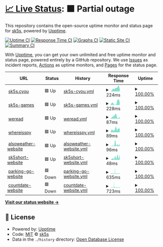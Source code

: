 # [📈 Live Status](https://uptime.sk5s.cyou): <!--live status--> **🟧 Partial outage**

This repository contains the open-source uptime monitor and status page for [sk5s](https://www.sk5s.cyou/), powered by [Upptime](https://github.com/upptime/upptime).

[![Uptime CI](https://github.com/sk5s/uptime/workflows/Uptime%20CI/badge.svg)](https://github.com/sk5s/uptime/actions?query=workflow%3A%22Uptime+CI%22)
[![Response Time CI](https://github.com/sk5s/uptime/workflows/Response%20Time%20CI/badge.svg)](https://github.com/sk5s/uptime/actions?query=workflow%3A%22Response+Time+CI%22)
[![Graphs CI](https://github.com/sk5s/uptime/workflows/Graphs%20CI/badge.svg)](https://github.com/sk5s/uptime/actions?query=workflow%3A%22Graphs+CI%22)
[![Static Site CI](https://github.com/sk5s/uptime/workflows/Static%20Site%20CI/badge.svg)](https://github.com/sk5s/uptime/actions?query=workflow%3A%22Static+Site+CI%22)
[![Summary CI](https://github.com/sk5s/uptime/workflows/Summary%20CI/badge.svg)](https://github.com/sk5s/uptime/actions?query=workflow%3A%22Summary+CI%22)

With [Upptime](https://upptime.js.org), you can get your own unlimited and free uptime monitor and status page, powered entirely by a GitHub repository. We use [Issues](https://github.com/sk5s/uptime/issues) as incident reports, [Actions](https://github.com/sk5s/uptime/actions) as uptime monitors, and [Pages](https://uptime.sk5s.cyou) for the status page.

<!--start: status pages-->
<!-- This summary is generated by Upptime (https://github.com/upptime/upptime) -->
<!-- Do not edit this manually, your changes will be overwritten -->
<!-- prettier-ignore -->
| URL | Status | History | Response Time | Uptime |
| --- | ------ | ------- | ------------- | ------ |
| <img alt="" src="https://icons.duckduckgo.com/ip3/sk5s.cyou.ico" height="13"> [sk5s.cyou](https://sk5s.cyou/) | 🟩 Up | [sk5s-cyou.yml](https://github.com/sk5s/uptime/commits/HEAD/history/sk5s-cyou.yml) | <details><summary><img alt="Response time graph" src="./graphs/sk5s-cyou/response-time-week.png" height="20"> 224ms</summary><br><a href="https://uptime.sk5s.cyou/history/sk5s-cyou"><img alt="Response time 211" src="https://img.shields.io/endpoint?url=https%3A%2F%2Fraw.githubusercontent.com%2Fsk5s%2Fuptime%2FHEAD%2Fapi%2Fsk5s-cyou%2Fresponse-time.json"></a><br><a href="https://uptime.sk5s.cyou/history/sk5s-cyou"><img alt="24-hour response time 170" src="https://img.shields.io/endpoint?url=https%3A%2F%2Fraw.githubusercontent.com%2Fsk5s%2Fuptime%2FHEAD%2Fapi%2Fsk5s-cyou%2Fresponse-time-day.json"></a><br><a href="https://uptime.sk5s.cyou/history/sk5s-cyou"><img alt="7-day response time 224" src="https://img.shields.io/endpoint?url=https%3A%2F%2Fraw.githubusercontent.com%2Fsk5s%2Fuptime%2FHEAD%2Fapi%2Fsk5s-cyou%2Fresponse-time-week.json"></a><br><a href="https://uptime.sk5s.cyou/history/sk5s-cyou"><img alt="30-day response time 220" src="https://img.shields.io/endpoint?url=https%3A%2F%2Fraw.githubusercontent.com%2Fsk5s%2Fuptime%2FHEAD%2Fapi%2Fsk5s-cyou%2Fresponse-time-month.json"></a><br><a href="https://uptime.sk5s.cyou/history/sk5s-cyou"><img alt="1-year response time 212" src="https://img.shields.io/endpoint?url=https%3A%2F%2Fraw.githubusercontent.com%2Fsk5s%2Fuptime%2FHEAD%2Fapi%2Fsk5s-cyou%2Fresponse-time-year.json"></a></details> | <details><summary><a href="https://uptime.sk5s.cyou/history/sk5s-cyou">100.00%</a></summary><a href="https://uptime.sk5s.cyou/history/sk5s-cyou"><img alt="All-time uptime 100.00%" src="https://img.shields.io/endpoint?url=https%3A%2F%2Fraw.githubusercontent.com%2Fsk5s%2Fuptime%2FHEAD%2Fapi%2Fsk5s-cyou%2Fuptime.json"></a><br><a href="https://uptime.sk5s.cyou/history/sk5s-cyou"><img alt="24-hour uptime 100.00%" src="https://img.shields.io/endpoint?url=https%3A%2F%2Fraw.githubusercontent.com%2Fsk5s%2Fuptime%2FHEAD%2Fapi%2Fsk5s-cyou%2Fuptime-day.json"></a><br><a href="https://uptime.sk5s.cyou/history/sk5s-cyou"><img alt="7-day uptime 100.00%" src="https://img.shields.io/endpoint?url=https%3A%2F%2Fraw.githubusercontent.com%2Fsk5s%2Fuptime%2FHEAD%2Fapi%2Fsk5s-cyou%2Fuptime-week.json"></a><br><a href="https://uptime.sk5s.cyou/history/sk5s-cyou"><img alt="30-day uptime 100.00%" src="https://img.shields.io/endpoint?url=https%3A%2F%2Fraw.githubusercontent.com%2Fsk5s%2Fuptime%2FHEAD%2Fapi%2Fsk5s-cyou%2Fuptime-month.json"></a><br><a href="https://uptime.sk5s.cyou/history/sk5s-cyou"><img alt="1-year uptime 100.00%" src="https://img.shields.io/endpoint?url=https%3A%2F%2Fraw.githubusercontent.com%2Fsk5s%2Fuptime%2FHEAD%2Fapi%2Fsk5s-cyou%2Fuptime-year.json"></a></details>
| <img alt="" src="https://icons.duckduckgo.com/ip3/games.sk5s.cyou.ico" height="13"> [sk5s-games](https://games.sk5s.cyou/) | 🟩 Up | [sk5s-games.yml](https://github.com/sk5s/uptime/commits/HEAD/history/sk5s-games.yml) | <details><summary><img alt="Response time graph" src="./graphs/sk5s-games/response-time-week.png" height="20"> 228ms</summary><br><a href="https://uptime.sk5s.cyou/history/sk5s-games"><img alt="Response time 172" src="https://img.shields.io/endpoint?url=https%3A%2F%2Fraw.githubusercontent.com%2Fsk5s%2Fuptime%2FHEAD%2Fapi%2Fsk5s-games%2Fresponse-time.json"></a><br><a href="https://uptime.sk5s.cyou/history/sk5s-games"><img alt="24-hour response time 258" src="https://img.shields.io/endpoint?url=https%3A%2F%2Fraw.githubusercontent.com%2Fsk5s%2Fuptime%2FHEAD%2Fapi%2Fsk5s-games%2Fresponse-time-day.json"></a><br><a href="https://uptime.sk5s.cyou/history/sk5s-games"><img alt="7-day response time 228" src="https://img.shields.io/endpoint?url=https%3A%2F%2Fraw.githubusercontent.com%2Fsk5s%2Fuptime%2FHEAD%2Fapi%2Fsk5s-games%2Fresponse-time-week.json"></a><br><a href="https://uptime.sk5s.cyou/history/sk5s-games"><img alt="30-day response time 199" src="https://img.shields.io/endpoint?url=https%3A%2F%2Fraw.githubusercontent.com%2Fsk5s%2Fuptime%2FHEAD%2Fapi%2Fsk5s-games%2Fresponse-time-month.json"></a><br><a href="https://uptime.sk5s.cyou/history/sk5s-games"><img alt="1-year response time 172" src="https://img.shields.io/endpoint?url=https%3A%2F%2Fraw.githubusercontent.com%2Fsk5s%2Fuptime%2FHEAD%2Fapi%2Fsk5s-games%2Fresponse-time-year.json"></a></details> | <details><summary><a href="https://uptime.sk5s.cyou/history/sk5s-games">100.00%</a></summary><a href="https://uptime.sk5s.cyou/history/sk5s-games"><img alt="All-time uptime 100.00%" src="https://img.shields.io/endpoint?url=https%3A%2F%2Fraw.githubusercontent.com%2Fsk5s%2Fuptime%2FHEAD%2Fapi%2Fsk5s-games%2Fuptime.json"></a><br><a href="https://uptime.sk5s.cyou/history/sk5s-games"><img alt="24-hour uptime 100.00%" src="https://img.shields.io/endpoint?url=https%3A%2F%2Fraw.githubusercontent.com%2Fsk5s%2Fuptime%2FHEAD%2Fapi%2Fsk5s-games%2Fuptime-day.json"></a><br><a href="https://uptime.sk5s.cyou/history/sk5s-games"><img alt="7-day uptime 100.00%" src="https://img.shields.io/endpoint?url=https%3A%2F%2Fraw.githubusercontent.com%2Fsk5s%2Fuptime%2FHEAD%2Fapi%2Fsk5s-games%2Fuptime-week.json"></a><br><a href="https://uptime.sk5s.cyou/history/sk5s-games"><img alt="30-day uptime 100.00%" src="https://img.shields.io/endpoint?url=https%3A%2F%2Fraw.githubusercontent.com%2Fsk5s%2Fuptime%2FHEAD%2Fapi%2Fsk5s-games%2Fuptime-month.json"></a><br><a href="https://uptime.sk5s.cyou/history/sk5s-games"><img alt="1-year uptime 100.00%" src="https://img.shields.io/endpoint?url=https%3A%2F%2Fraw.githubusercontent.com%2Fsk5s%2Fuptime%2FHEAD%2Fapi%2Fsk5s-games%2Fuptime-year.json"></a></details>
| <img alt="" src="https://icons.duckduckgo.com/ip3/weread.sk5s.cyou.ico" height="13"> [weread](https://weread.sk5s.cyou/) | 🟩 Up | [weread.yml](https://github.com/sk5s/uptime/commits/HEAD/history/weread.yml) | <details><summary><img alt="Response time graph" src="./graphs/weread/response-time-week.png" height="20"> 87ms</summary><br><a href="https://uptime.sk5s.cyou/history/weread"><img alt="Response time 143" src="https://img.shields.io/endpoint?url=https%3A%2F%2Fraw.githubusercontent.com%2Fsk5s%2Fuptime%2FHEAD%2Fapi%2Fweread%2Fresponse-time.json"></a><br><a href="https://uptime.sk5s.cyou/history/weread"><img alt="24-hour response time 76" src="https://img.shields.io/endpoint?url=https%3A%2F%2Fraw.githubusercontent.com%2Fsk5s%2Fuptime%2FHEAD%2Fapi%2Fweread%2Fresponse-time-day.json"></a><br><a href="https://uptime.sk5s.cyou/history/weread"><img alt="7-day response time 87" src="https://img.shields.io/endpoint?url=https%3A%2F%2Fraw.githubusercontent.com%2Fsk5s%2Fuptime%2FHEAD%2Fapi%2Fweread%2Fresponse-time-week.json"></a><br><a href="https://uptime.sk5s.cyou/history/weread"><img alt="30-day response time 102" src="https://img.shields.io/endpoint?url=https%3A%2F%2Fraw.githubusercontent.com%2Fsk5s%2Fuptime%2FHEAD%2Fapi%2Fweread%2Fresponse-time-month.json"></a><br><a href="https://uptime.sk5s.cyou/history/weread"><img alt="1-year response time 143" src="https://img.shields.io/endpoint?url=https%3A%2F%2Fraw.githubusercontent.com%2Fsk5s%2Fuptime%2FHEAD%2Fapi%2Fweread%2Fresponse-time-year.json"></a></details> | <details><summary><a href="https://uptime.sk5s.cyou/history/weread">100.00%</a></summary><a href="https://uptime.sk5s.cyou/history/weread"><img alt="All-time uptime 100.00%" src="https://img.shields.io/endpoint?url=https%3A%2F%2Fraw.githubusercontent.com%2Fsk5s%2Fuptime%2FHEAD%2Fapi%2Fweread%2Fuptime.json"></a><br><a href="https://uptime.sk5s.cyou/history/weread"><img alt="24-hour uptime 100.00%" src="https://img.shields.io/endpoint?url=https%3A%2F%2Fraw.githubusercontent.com%2Fsk5s%2Fuptime%2FHEAD%2Fapi%2Fweread%2Fuptime-day.json"></a><br><a href="https://uptime.sk5s.cyou/history/weread"><img alt="7-day uptime 100.00%" src="https://img.shields.io/endpoint?url=https%3A%2F%2Fraw.githubusercontent.com%2Fsk5s%2Fuptime%2FHEAD%2Fapi%2Fweread%2Fuptime-week.json"></a><br><a href="https://uptime.sk5s.cyou/history/weread"><img alt="30-day uptime 100.00%" src="https://img.shields.io/endpoint?url=https%3A%2F%2Fraw.githubusercontent.com%2Fsk5s%2Fuptime%2FHEAD%2Fapi%2Fweread%2Fuptime-month.json"></a><br><a href="https://uptime.sk5s.cyou/history/weread"><img alt="1-year uptime 100.00%" src="https://img.shields.io/endpoint?url=https%3A%2F%2Fraw.githubusercontent.com%2Fsk5s%2Fuptime%2FHEAD%2Fapi%2Fweread%2Fuptime-year.json"></a></details>
| <img alt="" src="https://icons.duckduckgo.com/ip3/whereisspy.web.app.ico" height="13"> [whereisspy](https://whereisspy.web.app/) | 🟩 Up | [whereisspy.yml](https://github.com/sk5s/uptime/commits/HEAD/history/whereisspy.yml) | <details><summary><img alt="Response time graph" src="./graphs/whereisspy/response-time-week.png" height="20"> 89ms</summary><br><a href="https://uptime.sk5s.cyou/history/whereisspy"><img alt="Response time 108" src="https://img.shields.io/endpoint?url=https%3A%2F%2Fraw.githubusercontent.com%2Fsk5s%2Fuptime%2FHEAD%2Fapi%2Fwhereisspy%2Fresponse-time.json"></a><br><a href="https://uptime.sk5s.cyou/history/whereisspy"><img alt="24-hour response time 102" src="https://img.shields.io/endpoint?url=https%3A%2F%2Fraw.githubusercontent.com%2Fsk5s%2Fuptime%2FHEAD%2Fapi%2Fwhereisspy%2Fresponse-time-day.json"></a><br><a href="https://uptime.sk5s.cyou/history/whereisspy"><img alt="7-day response time 89" src="https://img.shields.io/endpoint?url=https%3A%2F%2Fraw.githubusercontent.com%2Fsk5s%2Fuptime%2FHEAD%2Fapi%2Fwhereisspy%2Fresponse-time-week.json"></a><br><a href="https://uptime.sk5s.cyou/history/whereisspy"><img alt="30-day response time 99" src="https://img.shields.io/endpoint?url=https%3A%2F%2Fraw.githubusercontent.com%2Fsk5s%2Fuptime%2FHEAD%2Fapi%2Fwhereisspy%2Fresponse-time-month.json"></a><br><a href="https://uptime.sk5s.cyou/history/whereisspy"><img alt="1-year response time 108" src="https://img.shields.io/endpoint?url=https%3A%2F%2Fraw.githubusercontent.com%2Fsk5s%2Fuptime%2FHEAD%2Fapi%2Fwhereisspy%2Fresponse-time-year.json"></a></details> | <details><summary><a href="https://uptime.sk5s.cyou/history/whereisspy">100.00%</a></summary><a href="https://uptime.sk5s.cyou/history/whereisspy"><img alt="All-time uptime 100.00%" src="https://img.shields.io/endpoint?url=https%3A%2F%2Fraw.githubusercontent.com%2Fsk5s%2Fuptime%2FHEAD%2Fapi%2Fwhereisspy%2Fuptime.json"></a><br><a href="https://uptime.sk5s.cyou/history/whereisspy"><img alt="24-hour uptime 100.00%" src="https://img.shields.io/endpoint?url=https%3A%2F%2Fraw.githubusercontent.com%2Fsk5s%2Fuptime%2FHEAD%2Fapi%2Fwhereisspy%2Fuptime-day.json"></a><br><a href="https://uptime.sk5s.cyou/history/whereisspy"><img alt="7-day uptime 100.00%" src="https://img.shields.io/endpoint?url=https%3A%2F%2Fraw.githubusercontent.com%2Fsk5s%2Fuptime%2FHEAD%2Fapi%2Fwhereisspy%2Fuptime-week.json"></a><br><a href="https://uptime.sk5s.cyou/history/whereisspy"><img alt="30-day uptime 100.00%" src="https://img.shields.io/endpoint?url=https%3A%2F%2Fraw.githubusercontent.com%2Fsk5s%2Fuptime%2FHEAD%2Fapi%2Fwhereisspy%2Fuptime-month.json"></a><br><a href="https://uptime.sk5s.cyou/history/whereisspy"><img alt="1-year uptime 100.00%" src="https://img.shields.io/endpoint?url=https%3A%2F%2Fraw.githubusercontent.com%2Fsk5s%2Fuptime%2FHEAD%2Fapi%2Fwhereisspy%2Fuptime-year.json"></a></details>
| <img alt="" src="https://icons.duckduckgo.com/ip3/sk5s.cyou.ico" height="13"> [alsoweather-website](https://sk5s.cyou/alsoweather/) | 🟩 Up | [alsoweather-website.yml](https://github.com/sk5s/uptime/commits/HEAD/history/alsoweather-website.yml) | <details><summary><img alt="Response time graph" src="./graphs/alsoweather-website/response-time-week.png" height="20"> 96ms</summary><br><a href="https://uptime.sk5s.cyou/history/alsoweather-website"><img alt="Response time 52" src="https://img.shields.io/endpoint?url=https%3A%2F%2Fraw.githubusercontent.com%2Fsk5s%2Fuptime%2FHEAD%2Fapi%2Falsoweather-website%2Fresponse-time.json"></a><br><a href="https://uptime.sk5s.cyou/history/alsoweather-website"><img alt="24-hour response time 151" src="https://img.shields.io/endpoint?url=https%3A%2F%2Fraw.githubusercontent.com%2Fsk5s%2Fuptime%2FHEAD%2Fapi%2Falsoweather-website%2Fresponse-time-day.json"></a><br><a href="https://uptime.sk5s.cyou/history/alsoweather-website"><img alt="7-day response time 96" src="https://img.shields.io/endpoint?url=https%3A%2F%2Fraw.githubusercontent.com%2Fsk5s%2Fuptime%2FHEAD%2Fapi%2Falsoweather-website%2Fresponse-time-week.json"></a><br><a href="https://uptime.sk5s.cyou/history/alsoweather-website"><img alt="30-day response time 69" src="https://img.shields.io/endpoint?url=https%3A%2F%2Fraw.githubusercontent.com%2Fsk5s%2Fuptime%2FHEAD%2Fapi%2Falsoweather-website%2Fresponse-time-month.json"></a><br><a href="https://uptime.sk5s.cyou/history/alsoweather-website"><img alt="1-year response time 52" src="https://img.shields.io/endpoint?url=https%3A%2F%2Fraw.githubusercontent.com%2Fsk5s%2Fuptime%2FHEAD%2Fapi%2Falsoweather-website%2Fresponse-time-year.json"></a></details> | <details><summary><a href="https://uptime.sk5s.cyou/history/alsoweather-website">100.00%</a></summary><a href="https://uptime.sk5s.cyou/history/alsoweather-website"><img alt="All-time uptime 100.00%" src="https://img.shields.io/endpoint?url=https%3A%2F%2Fraw.githubusercontent.com%2Fsk5s%2Fuptime%2FHEAD%2Fapi%2Falsoweather-website%2Fuptime.json"></a><br><a href="https://uptime.sk5s.cyou/history/alsoweather-website"><img alt="24-hour uptime 100.00%" src="https://img.shields.io/endpoint?url=https%3A%2F%2Fraw.githubusercontent.com%2Fsk5s%2Fuptime%2FHEAD%2Fapi%2Falsoweather-website%2Fuptime-day.json"></a><br><a href="https://uptime.sk5s.cyou/history/alsoweather-website"><img alt="7-day uptime 100.00%" src="https://img.shields.io/endpoint?url=https%3A%2F%2Fraw.githubusercontent.com%2Fsk5s%2Fuptime%2FHEAD%2Fapi%2Falsoweather-website%2Fuptime-week.json"></a><br><a href="https://uptime.sk5s.cyou/history/alsoweather-website"><img alt="30-day uptime 100.00%" src="https://img.shields.io/endpoint?url=https%3A%2F%2Fraw.githubusercontent.com%2Fsk5s%2Fuptime%2FHEAD%2Fapi%2Falsoweather-website%2Fuptime-month.json"></a><br><a href="https://uptime.sk5s.cyou/history/alsoweather-website"><img alt="1-year uptime 100.00%" src="https://img.shields.io/endpoint?url=https%3A%2F%2Fraw.githubusercontent.com%2Fsk5s%2Fuptime%2FHEAD%2Fapi%2Falsoweather-website%2Fuptime-year.json"></a></details>
| <img alt="" src="https://icons.duckduckgo.com/ip3/sk5s.cyou.ico" height="13"> [sk5short-website](https://sk5s.cyou/sk5short/) | 🟩 Up | [sk5short-website.yml](https://github.com/sk5s/uptime/commits/HEAD/history/sk5short-website.yml) | <details><summary><img alt="Response time graph" src="./graphs/sk5short-website/response-time-week.png" height="20"> 48ms</summary><br><a href="https://uptime.sk5s.cyou/history/sk5short-website"><img alt="Response time 54" src="https://img.shields.io/endpoint?url=https%3A%2F%2Fraw.githubusercontent.com%2Fsk5s%2Fuptime%2FHEAD%2Fapi%2Fsk5short-website%2Fresponse-time.json"></a><br><a href="https://uptime.sk5s.cyou/history/sk5short-website"><img alt="24-hour response time 105" src="https://img.shields.io/endpoint?url=https%3A%2F%2Fraw.githubusercontent.com%2Fsk5s%2Fuptime%2FHEAD%2Fapi%2Fsk5short-website%2Fresponse-time-day.json"></a><br><a href="https://uptime.sk5s.cyou/history/sk5short-website"><img alt="7-day response time 48" src="https://img.shields.io/endpoint?url=https%3A%2F%2Fraw.githubusercontent.com%2Fsk5s%2Fuptime%2FHEAD%2Fapi%2Fsk5short-website%2Fresponse-time-week.json"></a><br><a href="https://uptime.sk5s.cyou/history/sk5short-website"><img alt="30-day response time 49" src="https://img.shields.io/endpoint?url=https%3A%2F%2Fraw.githubusercontent.com%2Fsk5s%2Fuptime%2FHEAD%2Fapi%2Fsk5short-website%2Fresponse-time-month.json"></a><br><a href="https://uptime.sk5s.cyou/history/sk5short-website"><img alt="1-year response time 53" src="https://img.shields.io/endpoint?url=https%3A%2F%2Fraw.githubusercontent.com%2Fsk5s%2Fuptime%2FHEAD%2Fapi%2Fsk5short-website%2Fresponse-time-year.json"></a></details> | <details><summary><a href="https://uptime.sk5s.cyou/history/sk5short-website">100.00%</a></summary><a href="https://uptime.sk5s.cyou/history/sk5short-website"><img alt="All-time uptime 100.00%" src="https://img.shields.io/endpoint?url=https%3A%2F%2Fraw.githubusercontent.com%2Fsk5s%2Fuptime%2FHEAD%2Fapi%2Fsk5short-website%2Fuptime.json"></a><br><a href="https://uptime.sk5s.cyou/history/sk5short-website"><img alt="24-hour uptime 100.00%" src="https://img.shields.io/endpoint?url=https%3A%2F%2Fraw.githubusercontent.com%2Fsk5s%2Fuptime%2FHEAD%2Fapi%2Fsk5short-website%2Fuptime-day.json"></a><br><a href="https://uptime.sk5s.cyou/history/sk5short-website"><img alt="7-day uptime 100.00%" src="https://img.shields.io/endpoint?url=https%3A%2F%2Fraw.githubusercontent.com%2Fsk5s%2Fuptime%2FHEAD%2Fapi%2Fsk5short-website%2Fuptime-week.json"></a><br><a href="https://uptime.sk5s.cyou/history/sk5short-website"><img alt="30-day uptime 100.00%" src="https://img.shields.io/endpoint?url=https%3A%2F%2Fraw.githubusercontent.com%2Fsk5s%2Fuptime%2FHEAD%2Fapi%2Fsk5short-website%2Fuptime-month.json"></a><br><a href="https://uptime.sk5s.cyou/history/sk5short-website"><img alt="1-year uptime 100.00%" src="https://img.shields.io/endpoint?url=https%3A%2F%2Fraw.githubusercontent.com%2Fsk5s%2Fuptime%2FHEAD%2Fapi%2Fsk5short-website%2Fuptime-year.json"></a></details>
| <img alt="" src="https://icons.duckduckgo.com/ip3/parking-go.surge.sh.ico" height="13"> [parking-go-website](https://parking-go.surge.sh/) | 🟥 Down | [parking-go-website.yml](https://github.com/sk5s/uptime/commits/HEAD/history/parking-go-website.yml) | <details><summary><img alt="Response time graph" src="./graphs/parking-go-website/response-time-week.png" height="20"> 635ms</summary><br><a href="https://uptime.sk5s.cyou/history/parking-go-website"><img alt="Response time 1120" src="https://img.shields.io/endpoint?url=https%3A%2F%2Fraw.githubusercontent.com%2Fsk5s%2Fuptime%2FHEAD%2Fapi%2Fparking-go-website%2Fresponse-time.json"></a><br><a href="https://uptime.sk5s.cyou/history/parking-go-website"><img alt="24-hour response time 526" src="https://img.shields.io/endpoint?url=https%3A%2F%2Fraw.githubusercontent.com%2Fsk5s%2Fuptime%2FHEAD%2Fapi%2Fparking-go-website%2Fresponse-time-day.json"></a><br><a href="https://uptime.sk5s.cyou/history/parking-go-website"><img alt="7-day response time 635" src="https://img.shields.io/endpoint?url=https%3A%2F%2Fraw.githubusercontent.com%2Fsk5s%2Fuptime%2FHEAD%2Fapi%2Fparking-go-website%2Fresponse-time-week.json"></a><br><a href="https://uptime.sk5s.cyou/history/parking-go-website"><img alt="30-day response time 703" src="https://img.shields.io/endpoint?url=https%3A%2F%2Fraw.githubusercontent.com%2Fsk5s%2Fuptime%2FHEAD%2Fapi%2Fparking-go-website%2Fresponse-time-month.json"></a><br><a href="https://uptime.sk5s.cyou/history/parking-go-website"><img alt="1-year response time 1103" src="https://img.shields.io/endpoint?url=https%3A%2F%2Fraw.githubusercontent.com%2Fsk5s%2Fuptime%2FHEAD%2Fapi%2Fparking-go-website%2Fresponse-time-year.json"></a></details> | <details><summary><a href="https://uptime.sk5s.cyou/history/parking-go-website">100.00%</a></summary><a href="https://uptime.sk5s.cyou/history/parking-go-website"><img alt="All-time uptime 100.00%" src="https://img.shields.io/endpoint?url=https%3A%2F%2Fraw.githubusercontent.com%2Fsk5s%2Fuptime%2FHEAD%2Fapi%2Fparking-go-website%2Fuptime.json"></a><br><a href="https://uptime.sk5s.cyou/history/parking-go-website"><img alt="24-hour uptime 100.00%" src="https://img.shields.io/endpoint?url=https%3A%2F%2Fraw.githubusercontent.com%2Fsk5s%2Fuptime%2FHEAD%2Fapi%2Fparking-go-website%2Fuptime-day.json"></a><br><a href="https://uptime.sk5s.cyou/history/parking-go-website"><img alt="7-day uptime 100.00%" src="https://img.shields.io/endpoint?url=https%3A%2F%2Fraw.githubusercontent.com%2Fsk5s%2Fuptime%2FHEAD%2Fapi%2Fparking-go-website%2Fuptime-week.json"></a><br><a href="https://uptime.sk5s.cyou/history/parking-go-website"><img alt="30-day uptime 100.00%" src="https://img.shields.io/endpoint?url=https%3A%2F%2Fraw.githubusercontent.com%2Fsk5s%2Fuptime%2FHEAD%2Fapi%2Fparking-go-website%2Fuptime-month.json"></a><br><a href="https://uptime.sk5s.cyou/history/parking-go-website"><img alt="1-year uptime 100.00%" src="https://img.shields.io/endpoint?url=https%3A%2F%2Fraw.githubusercontent.com%2Fsk5s%2Fuptime%2FHEAD%2Fapi%2Fparking-go-website%2Fuptime-year.json"></a></details>
| <img alt="" src="https://icons.duckduckgo.com/ip3/countdate.surge.sh.ico" height="13"> [countdate-website](https://countdate.surge.sh/) | 🟥 Down | [countdate-website.yml](https://github.com/sk5s/uptime/commits/HEAD/history/countdate-website.yml) | <details><summary><img alt="Response time graph" src="./graphs/countdate-website/response-time-week.png" height="20"> 723ms</summary><br><a href="https://uptime.sk5s.cyou/history/countdate-website"><img alt="Response time 1007" src="https://img.shields.io/endpoint?url=https%3A%2F%2Fraw.githubusercontent.com%2Fsk5s%2Fuptime%2FHEAD%2Fapi%2Fcountdate-website%2Fresponse-time.json"></a><br><a href="https://uptime.sk5s.cyou/history/countdate-website"><img alt="24-hour response time 514" src="https://img.shields.io/endpoint?url=https%3A%2F%2Fraw.githubusercontent.com%2Fsk5s%2Fuptime%2FHEAD%2Fapi%2Fcountdate-website%2Fresponse-time-day.json"></a><br><a href="https://uptime.sk5s.cyou/history/countdate-website"><img alt="7-day response time 723" src="https://img.shields.io/endpoint?url=https%3A%2F%2Fraw.githubusercontent.com%2Fsk5s%2Fuptime%2FHEAD%2Fapi%2Fcountdate-website%2Fresponse-time-week.json"></a><br><a href="https://uptime.sk5s.cyou/history/countdate-website"><img alt="30-day response time 631" src="https://img.shields.io/endpoint?url=https%3A%2F%2Fraw.githubusercontent.com%2Fsk5s%2Fuptime%2FHEAD%2Fapi%2Fcountdate-website%2Fresponse-time-month.json"></a><br><a href="https://uptime.sk5s.cyou/history/countdate-website"><img alt="1-year response time 1039" src="https://img.shields.io/endpoint?url=https%3A%2F%2Fraw.githubusercontent.com%2Fsk5s%2Fuptime%2FHEAD%2Fapi%2Fcountdate-website%2Fresponse-time-year.json"></a></details> | <details><summary><a href="https://uptime.sk5s.cyou/history/countdate-website">100.00%</a></summary><a href="https://uptime.sk5s.cyou/history/countdate-website"><img alt="All-time uptime 100.00%" src="https://img.shields.io/endpoint?url=https%3A%2F%2Fraw.githubusercontent.com%2Fsk5s%2Fuptime%2FHEAD%2Fapi%2Fcountdate-website%2Fuptime.json"></a><br><a href="https://uptime.sk5s.cyou/history/countdate-website"><img alt="24-hour uptime 100.00%" src="https://img.shields.io/endpoint?url=https%3A%2F%2Fraw.githubusercontent.com%2Fsk5s%2Fuptime%2FHEAD%2Fapi%2Fcountdate-website%2Fuptime-day.json"></a><br><a href="https://uptime.sk5s.cyou/history/countdate-website"><img alt="7-day uptime 100.00%" src="https://img.shields.io/endpoint?url=https%3A%2F%2Fraw.githubusercontent.com%2Fsk5s%2Fuptime%2FHEAD%2Fapi%2Fcountdate-website%2Fuptime-week.json"></a><br><a href="https://uptime.sk5s.cyou/history/countdate-website"><img alt="30-day uptime 100.00%" src="https://img.shields.io/endpoint?url=https%3A%2F%2Fraw.githubusercontent.com%2Fsk5s%2Fuptime%2FHEAD%2Fapi%2Fcountdate-website%2Fuptime-month.json"></a><br><a href="https://uptime.sk5s.cyou/history/countdate-website"><img alt="1-year uptime 100.00%" src="https://img.shields.io/endpoint?url=https%3A%2F%2Fraw.githubusercontent.com%2Fsk5s%2Fuptime%2FHEAD%2Fapi%2Fcountdate-website%2Fuptime-year.json"></a></details>

<!--end: status pages-->

[**Visit our status website →**](https://uptime.sk5s.cyou)

## 📄 License

- Powered by: [Upptime](https://github.com/upptime/upptime)
- Code: [MIT](./LICENSE) © [sk5s](https://www.sk5s.cyou/)
- Data in the `./history` directory: [Open Database License](https://opendatacommons.org/licenses/odbl/1-0/)

